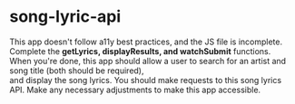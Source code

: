 # song-lyric-api

This app doesn't follow a11y best practices, and the JS file is incomplete. <br/>
Complete the <b>getLyrics, displayResults, and watchSubmit</b> functions. <br/>
When you're done, this app should allow a user to search for an artist and song title (both should be required), <br/>
and display the song lyrics. You should make requests to this song lyrics API. Make any necessary adjustments to make this app accessible.
